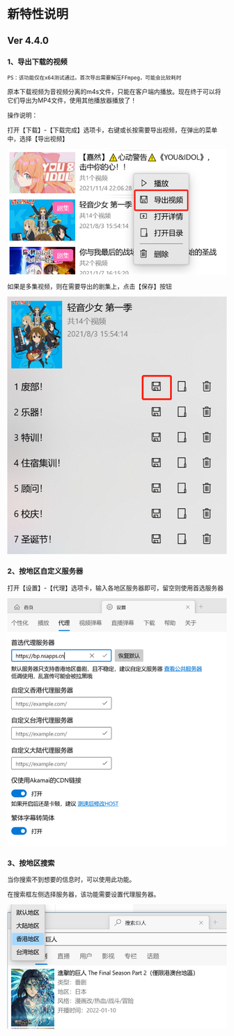 # 新特性说明

## Ver 4.4.0

### 1、导出下载的视频

`PS：该功能仅在x64测试通过。首次导出需要解压FFmpeg，可能会比较耗时`

原本下载视频为音视频分离的m4s文件，只能在客户端内播放。现在终于可以将它们导出为MP4文件，使用其他播放器播放了！

操作说明：

打开【下载】-【下载完成】选项卡，右键或长按需要导出视频，在弹出的菜单中，选择【导出视频】

![out2.png](../image/new/out2.png)

如果是多集视频，则在需要导出的剧集上，点击【保存】按钮

![out1.png](../image/new/out1.png)



### 2、按地区自定义服务器

打开【设置】-【代理】选项卡，输入各地区服务器即可，留空则使用首选服务器

![server.png](../image/new/server.png)

### 3、按地区搜索

当你搜索不到想要的信息时，可以使用此功能。

在搜索框左侧选择服务器，该功能需要设置代理服务器。

![search.png](../image/new/search.png)